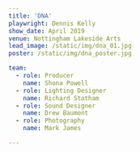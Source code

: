 ```yaml
---
title: 'DNA'
playwright: Dennis Kelly
show_date: April 2019
venue: Nottingham Lakeside Arts
lead_image: /static/img/dna_01.jpg
poster: /static/img/dna_poster.jpg

team:
  - role: Producer
    name: Shona Powell 
  - role: Lighting Designer
    name: Richard Statham
  - role: Sound Designer
    name: Drew Baumont
  - role: Photography
    name: Mark James

---
```


